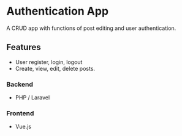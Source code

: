 # Authentication App

A CRUD app with functions of post editing and user authentication.

## Features

- User register, login, logout
- Create, view, edit, delete posts.

### Backend

- PHP / Laravel

### Frontend

- Vue.js

